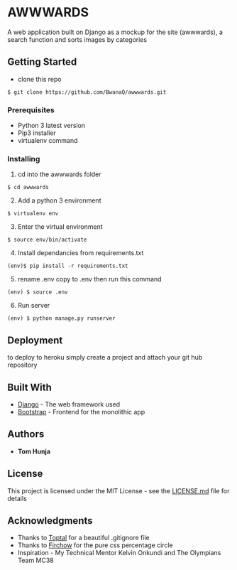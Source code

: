 # AWWWARDS

A web application built on Django as a mockup for the site (awwwards), a search function and sorts images by categories

## Getting Started

- clone this repo

```
$ git clone https://github.com/BwanaQ/awwwards.git
```

### Prerequisites

- Python 3 latest version
- Pip3 installer
- virtualenv command

### Installing

1. cd into the awwwards folder

```
$ cd awwwards
```

2. Add a python 3 environment

```
$ virtualenv env
```

3. Enter the virtual environment

```
$ source env/bin/activate
```

4. Install dependancies from requirements.txt

```
(env)$ pip install -r requirements.txt
```

5. rename .env copy to .env then run this command

```
(env) $ source .env
```

6. Run server

```
(env) $ python manage.py runserver
```

## Deployment

to deploy to heroku simply create a project and attach your git hub repository

## Built With

- [Django](https://www.djangoproject.com/) - The web framework used
- [Bootstrap](https://getbootstrap.com/) - Frontend for the monolithic app

## Authors

- **Tom Hunja**

## License

This project is licensed under the MIT License - see the [LICENSE.md](LICENSE.md) file for details

## Acknowledgments

- Thanks to [Toptal](https://www.toptal.com/developers/gitignore/api/django) for a beautiful .gitignore file
- Thanks to [Firchow](http://circle.firchow.net/) for the pure css percentage circle
- Inspiration - My Technical Mentor Kelvin Onkundi and The Olympians Team MC38
